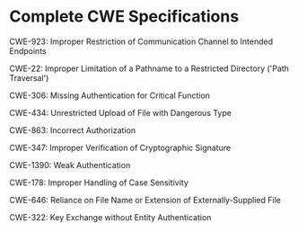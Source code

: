 

# Complete CWE Specifications

CWE-923: Improper Restriction of Communication Channel to Intended Endpoints

CWE-22: Improper Limitation of a Pathname to a Restricted Directory ('Path Traversal')

CWE-306: Missing Authentication for Critical Function

CWE-434: Unrestricted Upload of File with Dangerous Type

CWE-863: Incorrect Authorization

CWE-347: Improper Verification of Cryptographic Signature

CWE-1390: Weak Authentication

CWE-178: Improper Handling of Case Sensitivity

CWE-646: Reliance on File Name or Extension of Externally-Supplied File

CWE-322: Key Exchange without Entity Authentication
